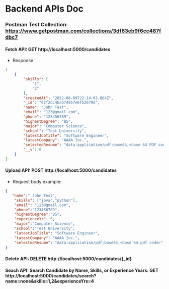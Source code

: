 # Backend APIs Doc

### Postman Test Collection: https://www.getpostman.com/collections/3df63eb9f6cc487fdbc7 

#### Fetch API: GET http://localhost:5000/candidates

- Response

```json
[
    {
        "skills": [
            "1",
            "2"
        ],
        "createdAt": "2022-08-09T22:14:03.864Z",
        "_id": "62f2dc4ba574957e6fb2679d",
        "name": "John Test",
        "email": "123@gmail.com",
        "phone": "123456789",
        "highestDegree": "BS",
        "major": "Computer Science",
        "school": "Test University",
        "latestJobTitle": "Software Engineer",
        "latestCompany": "AAAA Inc.",
        "selectedResume": "data:application/pdf;base64,<base 64 PDF code>",
        "__v": 0
    }
]
```

#### Upload API: POST http://localhost:5000/candidates    

- Request body example:

```json
{
   "name":" John Test",
    "skills": ["java","python"],
    "email": "123@gmail.com",
    "phone":"123456789",
    "highestDegree":"BS",
    "experienceYr": 5,
    "major":"Computer Science",
    "school":"Test University",
    "latestJobTitle": "Software Engineer",
    "latestCompany": "AAAA Inc.",
    "selectedResume": "data:application/pdf;base64,<base 64 pdf code>"
}
```

#### Delete API: DELETE http://localhost:5000/candidates/{_id}

#### Seach API: Search Candidate by Name, Skills, or Experience Years: GET http://localhost:5000/candidates/search?name=none&skills=1,2&experienceYrs=4

